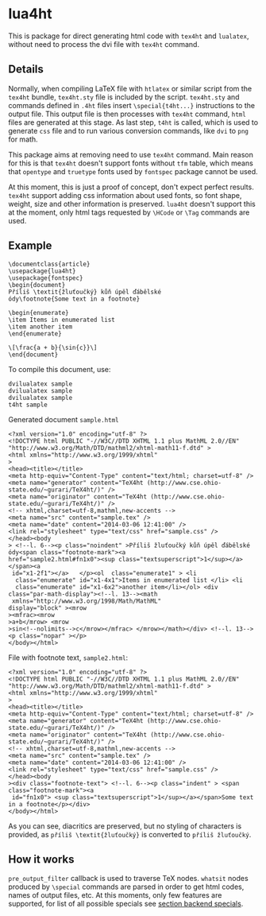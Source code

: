 lua4ht
======

This is package for direct generating html code with `tex4ht` and `lualatex`, 
without need to process the dvi file with `tex4ht` command.

Details
-------


Normally, when compiling LaTeX file with `htlatex` or similar script from the
`tex4ht` bundle, `tex4ht.sty` file is included by the script. 
`tex4ht.sty` and commands defined in `.4ht` files insert `\special{t4ht...}`
 instructions to the output file. This output file is then processes with 
`tex4ht` command, `html` files are generated at this stage. As last step, `t4ht`
is called, which is used to generate `css` file and to run various conversion
commands, like `dvi` to `png` for math.

This package aims at removing need to use `tex4ht` command. Main reason for this
is that `tex4ht` doesn't support fonts without `tfm` table, which means that
`opentype` and `truetype` fonts used by `fontspec` package cannot be used.

At this moment, this is just a proof of concept, don't expect perfect results.
`tex4ht` support adding css information about used fonts, so font shape, weight,
size and other information is preserved. `lua4ht` doesn't support this at the
moment, only html tags requested by `\HCode` or `\Tag` commands are used.

Example
-------

    \documentclass{article}
    \usepackage{lua4ht}
    \usepackage{fontspec}
    \begin{document}
    Příliš \textit{žluťoučký} kůň úpěl ďábělské 
    ódy\footnote{Some text in a footnote}
    
    \begin{enumerate}
    \item Items in enumerated list
    \item another item
    \end{enumerate}
    
    \[\frac{a + b}{\sin{c}}\]
    \end{document}

To compile this document, use:

    dvilualatex sample
    dvilualatex sample
    dvilualatex sample
    t4ht sample

Generated document `sample.html`

    <?xml version="1.0" encoding="utf-8" ?> 
    <!DOCTYPE html PUBLIC "-//W3C//DTD XHTML 1.1 plus MathML 2.0//EN" 
    "http://www.w3.org/Math/DTD/mathml2/xhtml-math11-f.dtd" > 
    <html xmlns="http://www.w3.org/1999/xhtml"  
    > 
    <head><title></title> 
    <meta http-equiv="Content-Type" content="text/html; charset=utf-8" /> 
    <meta name="generator" content="TeX4ht (http://www.cse.ohio-state.edu/~gurari/TeX4ht/)" /> 
    <meta name="originator" content="TeX4ht (http://www.cse.ohio-state.edu/~gurari/TeX4ht/)" /> 
    <!-- xhtml,charset=utf-8,mathml,new-accents --> 
    <meta name="src" content="sample.tex" /> 
    <meta name="date" content="2014-03-06 12:41:00" /> 
    <link rel="stylesheet" type="text/css" href="sample.css" /> 
    </head><body 
    > <!--l. 6--><p class="noindent" >Příliš žluťoučký kůň úpěl ďábělské ódy<span class="footnote-mark"><a 
    href="sample2.html#fn1x0"><sup class="textsuperscript">1</sup></a></span><a 
     id="x1-2f1"></a>   </p><ol  class="enumerate1" > <li 
      class="enumerate" id="x1-4x1">Items in enumerated list </li> <li 
      class="enumerate" id="x1-6x2">another item</li></ol> <div class="par-math-display"><!--l. 13--><math 
     xmlns="http://www.w3.org/1998/Math/MathML"  
    display="block" ><mrow 
    ><mfrac><mrow 
    >a+b</mrow> <mrow 
    >sin<!--nolimits-->c</mrow></mfrac> </mrow></math></div> <!--l. 13--><p class="nopar" ></p> 
    </body></html> 
 
File with footnote text, `sample2.html`:

    <?xml version="1.0" encoding="utf-8" ?> 
    <!DOCTYPE html PUBLIC "-//W3C//DTD XHTML 1.1 plus MathML 2.0//EN" 
    "http://www.w3.org/Math/DTD/mathml2/xhtml-math11-f.dtd" > 
    <html xmlns="http://www.w3.org/1999/xhtml"  
    > 
    <head><title></title> 
    <meta http-equiv="Content-Type" content="text/html; charset=utf-8" /> 
    <meta name="generator" content="TeX4ht (http://www.cse.ohio-state.edu/~gurari/TeX4ht/)" /> 
    <meta name="originator" content="TeX4ht (http://www.cse.ohio-state.edu/~gurari/TeX4ht/)" /> 
    <!-- xhtml,charset=utf-8,mathml,new-accents --> 
    <meta name="src" content="sample.tex" /> 
    <meta name="date" content="2014-03-06 12:41:00" /> 
    <link rel="stylesheet" type="text/css" href="sample.css" /> 
    </head><body 
    ><div class="footnote-text"> <!--l. 6--><p class="indent" > <span class="footnote-mark"><a 
     id="fn1x0"> <sup class="textsuperscript">1</sup></a></span>Some text in a footnote</p></div>  
    </body></html> 
 
As you can see, diacritics are preserved, but no styling of characters is 
provided, as `příliš \textit{žluťoučký}` is converted to `příliš žluťoučký`.

How it works
------------

`pre_output_filter` callback is used to traverse TeX nodes. `whatsit` nodes 
produced by `\special` commands are parsed in order to get html codes, 
names of output files, etc. At this moments, only few features are supported, 
for list of all possible specials see [section backend specials](http://michal-h21.github.io/mktex4ht/mktex4ht4.html).
